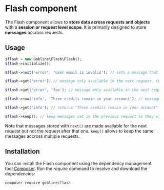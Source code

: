 # Flash component

The Flash component allows to **store data across requests and objects** with a **session or request level scope**. It is primarily designed to store **messages** accross requests.

## Usage

```php
$flash = new Gobline\Flash\Flash();
$flash->initialize();

$flash->next('error', 'User email is invalid'); // sets a message that will be available in the next request

$flash->get('error'); // message only available in the next request, throws \InvalidArgumentException

$flash->get('error', 'foo'); // message only available in the next request, returns default "foo" value

$flash->now('info', 'Three credits remain in your account'); // message available in the current request

$flash->get('info'); // returns "Three credits remain in your account"

$flash->keep(); // keep messages set in the previous request so they will be available in the next request
```

Note that messages stored with ```next()``` are made available for the next request but not the request after that one. ```keep()``` allows to keep the same messages accross multiple requests.

## Installation

You can install the Flash component using the dependency management tool [Composer](https://getcomposer.org/).
Run the *require* command to resolve and download the dependencies:

```
composer require gobline/flash
```